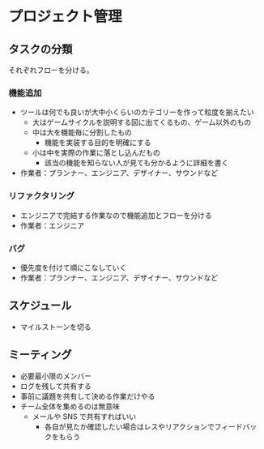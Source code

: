 # プロジェクト管理

## タスクの分類
それぞれフローを分ける。

### 機能追加
- ツールは何でも良いが大中小くらいのカテゴリーを作って粒度を揃えたい
  - 大はゲームサイクルを説明する図に出てくるもの、ゲーム以外のもの
  - 中は大を機能毎に分割したもの
    - 機能を実装する目的を明確にする
  - 小は中を実際の作業に落とし込んだもの
    - 該当の機能を知らない人が見ても分かるように詳細を書く
- 作業者：プランナー、エンジニア、デザイナー、サウンドなど

### リファクタリング
- エンジニアで完結する作業なので機能追加とフローを分ける
- 作業者：エンジニア

### バグ
- 優先度を付けて順にこなしていく
- 作業者：プランナー、エンジニア、デザイナー、サウンドなど


## スケジュール
- マイルストーンを切る

## ミーティング
- 必要最小限のメンバー
- ログを残して共有する
- 事前に議題を共有して決める作業だけやる
- チーム全体を集めるのは無意味
  - メールや SNS で共有すればいい
    - 各自が見たか確認したい場合はレスやリアクションでフィードバックをもらう
